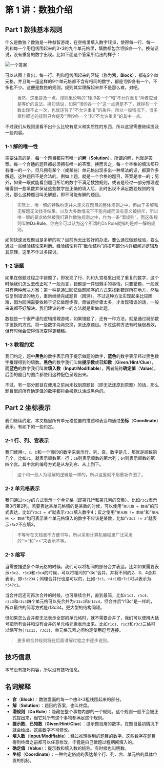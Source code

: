 # 第 1 讲：数独介绍

## Part 1 数独基本规则

什么是数独？数独是一种益智游戏，在空格里填入数字1到9，使得每一行、每一列和每一个用粗线围起来的3×3的九个单元格里，填数都包含1到9各一个。换句话说，没有重复的数字出现。比如下面这个答案所给出的样子：

![&#x4E00;&#x4E2A;&#x7B54;&#x6848;](https://i0.hdslb.com/bfs/article/855a76e9259bef9e4046bf8859557034927f06d8.png@1320w_1320h.webp)

可以从图上看出，每一行、列和粗线围起来的区域（称为**宫**，**Block**），都有9个单元格，并且每一组这样的9个单元格都不含有相同的数字，都是1到9各有一个，不多也不少。这便是数独的规则。规则其实理解起来并不是那么难，对吧。

> 当然，这里提及一点。规则里说明的“1到9各一个”和“不允许重复”两者应当是等价的说法。换句话说，如果“1到9各一个”这一点满足不了，就得有一个数出现不止一次，也就违背了“不允许重复”的条件。所以一般情况下，很多资料叙述的规则只会提及“1到9各一个”和“不允许重复”的其中一点。

不过我们从规则里看不出什么比较有意义和实质性的东西，所以这里需要继续提及一些内容。

### 1-1 解的唯一性

需要注意的是，每一个题目都只有唯一的**解**（**Solution**）。所谓的解，也就是答案。每一个合适的题目都必须拥有唯一的答案。换而言之，每一个空格的填法都只有唯一的一个。但凡拥有某个（或某些）单元格出现多出一种填法的话，都算作多解题，这种题目不是合法的。例如上题，就是一个合格的题目，答案是唯一的；另外，如果一眼就能看到题目所给的数字不满足数独规则，或者是经过一部分推理逻辑得到一些填数并保证这些数字是正确的填入后，此时出现不满足数独规则的情况，那么这种题目叫无解题，即不可能有解的题目。

> 实际上，唯一解的特殊约定并未定义在题目的整体规则之中，但由于多解和无解题无法找寻结果，以及大多数情况下不能完成而没有意义被排斥，所以唯一解的要求依然被我们算作数独规则之中，作为一条“潜规则”，而这条规则叫做**Da Rule**，你完全可以认为这个所谓的Da Rule就指的是唯一解的规则。

如何快速发现题目是多解的呢？目前尚无比较好的办法，要么通过做题经验，要么通过一些经验结论来判断。经验结论将在“致命结构”的技巧部分内详细阐述逻辑及其原理，这里不作过多探讨。

### 1-2 错题

如果在做题过程之中错题了，即发现了行、列和九宫格里出现了重复的数字，这个时候我们怎么去改正呢？一般而言，错题是一件很棘手的事情。只要错题，一般就只有两种解决方案：第一种是通过回忆做题顺序的方式来找到错误所在地方，然后恢复到错误的地方，重新继续完成题目（回溯）。不过这种方法实现起来比较困难，因为回溯需要依赖于记忆做题步骤，而做题步骤太多，才发现错误的话，一般来说都不好解决。我们建议的唯一的方法就是重做此题。

数独是一个很严谨的逻辑推理游戏，如果错题了，还有一种方法，就是通过局部数字置换的方式，将一些数字两两交换，来还原题目。不过这种方法有时候很奏效，但有时候会使得情况变得更糟糕。

### 1-3 教程约定

我们约定，题中**黑色**的数字表示用于提示做题的数字，**蓝色**的数字表示经过黑色数字推理得到的填数。**黑色**的数字我们叫做**提示数**或**已知数**（**Given**/**Hint**/**Clue**），而**蓝色**的数字我们叫做**填入数**（**Input**/**Modifiable**），两者统称**确定值**（**Value**）。后面的题目的图片都使用这种配色呈现出来。

不过，有一部分题目在使用之前尚未找到原题目（即无法还原到原题）的话，那么题目里的所有确定值的数字都将会被默认涂成黑色的。

## Part 2 坐标表示

我们继续约定，本文档里所有单元格位置的描述和表达均通过**坐标**（**Coordinate**）表示。有如下的一些约定。

### 2-1 行、列、宫表示

我们使用`r`、`c`、`b`和一个1到9的数字来表示行、列、宫。数字是几，那就是顺数第几个。比如`r1`，就表示顺数第一行；`c6`则表示顺数的第六列；`b4`则表示顺数的第四个宫。其中宫的编号方式是从左到右、从上到下。

> 这个和一般人为理解的逻辑是一样的，所以这里就不用重新作图了。

### 2-2 单元格表示

我们通过`rxcy`的方式表示一个单元格（即第几行和第几列的交集）。比如`r3c2`表示第3行第2列。若要表达某单元格填的是某数的时候，可以使用“`单元格 = 数值`”的形式表达，比如“`r3c2 = 4`”就表示`r3c2`填入数字4；反之使用“`单元格 != 数值`”和“`单元格 <> 数值`”均可表示某个单元格填入的数字不应该是某数，比如“`r3c2 != 3`”就表示`r3c2`不应填3。

> 不等号在文档里不方便书写，所以采用计算机编程里广泛采用的“!=”和“&lt;&gt;”来表示不等。

### 2-3 缩写

当需要描述多个单元格的时候，我们可以将相同的部分合并表达。比如如果需要表示`r3c2`、`r3c3`和`r3c4`的时候，可以将相同的“r3c”合并，并将不同的2、3、4合并表示，即`r3c234`；同理合并行也是可以的，比如`r3c1`、`r4c1`和`r7c1`可以表示为`r347c1`。

当合并后还可再次合并的时候，也可继续合并，直到最简，比如`r1c3`、`r1c4`、`r3c3`和`r3c4`四个单元格可以先合并为`r13c3`和`r13c4`，但合并后“r13c”是一样的，所以最终的简写方式是r13c34。更大型的结构同理。

但如果怎么合并都无法表示全部的单元格时，就不需要合并了，我们可以使用大括号把所有合并和没有合并的单元格元素表示出来。比如`r1c1`、`r1c3`和`r3c3`三格可以缩写为`{r1c13, r3c3}`，单元格元素之间约定使用逗号连接。

> 更多的合并规则将在后面讲解过程之中逐步说到。

## 技巧信息

本节没有技巧内容，所以没有技巧信息。

## 名词解释

* **宫**（**Block**）：数独盘面的每一个由3×3粗线围起来的部分。
* **解**（**Solution**）：题目的答案，也叫终盘。
* **潜规则**（**Da Rule**）：隐藏在整个事物内部的一个规则。这个规则一般不会被正式提出来，但它对所有这个事物都满足这个规则。
* **提示数**、**已知数**（**Given**/**Hint**/**Clue**）：提示题目用的数字。在题目最初情况下就会给出。这些数字不可修改。
* **填入数**（**Input**/**Modifiable**）：经过推理得到的题目的数字。这些数字在题目得到终盘之前都可以任意修改，毕竟是自己做题过程期间填入的。
* **确定值**（**Value**）：提示数和填入数的统称。有时候也叫明数。
* **坐标**（**Coordinate**）：一种约定俗成的表达某个行、列、宫、单元格的具体位置的机制。

